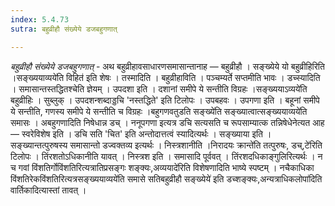 ```yaml
---
index: 5.4.73
sutra: बहुव्रीहौ संख्येये डजबहुगणात्

---
```

_बहुव्रीहौ संख्येये डजबहुगणात्_ - अथ बहुव्रीहावसाधारणसमासान्तानाह — बहुव्रीहौ । सङ्ख्येये यो बहुव्रीहिरिति ।सङ्ख्ययाव्यये॑ति विहित॑ इति शेषः । तस्मादिति । बहुव्रीहाविति । पञ्चम्यर्ते सप्तमीति भावः । डच्स्यादिति । समासान्तस्तद्धितश्चेति ज्ञेयम् । उपदशा इति । दशानां समीपे ये सन्तीति विग्रहः ।सङ्ख्ययाऽव्यये॑ति बहुव्रीहिः । सुब्लुक् । उपदशन्शब्दाड्डचि 'नस्तद्धिते' इति टिलोपः । उपबहवः । उपगणा इति । बहूनां समीपे ये सन्तीति, गणस्य समीपे ये सन्तीति च विग्रहः ।बहुगणवतुडति सङ्ख्ये॑ति सङ्ख्यात्वात्सङ्ख्ययाव्यये॑ति समासः । अबहुगणादिति निषेधान्न डच् । ननूपगणा इत्यत्र डचि सत्यसति च रूपसाम्यात्क तन्निषेधेनेत्यत आह — स्वरेविशेष इति । डचि सति 'चित' इति अन्तोदात्तत्वं स्यादित्यर्थः । सङ्ख्याया इति । सङ्ख्यान्तत्पुरुषस्य समासान्तो डज्वक्तव्य इत्यर्थः । निस्त्रशानीति ।निरादयः क्रान्ते॑ति तत्पुरुषः, डच्,टे॑रिति टिलोपः । तिंरशतोऽधिकानीति यावत् । निस्त्रश इति । समासादि पूर्ववत् । तिंरशदधिकाङ्गुलिरित्यर्थः । न च गवां विंशतिर्गोविंशतिरित्यत्रातिप्रसङ्गः शङ्क्यः,अव्ययादे॑रिति विशेषणादिति भाष्ये स्पष्टम् । नचैकाधिका विंशतिरेकविंशतिरित्यत्रसङ्ख्ययाव्यये॑ति समासे सतिबहुव्रीहौ सङ्ख्येये॑ इति डच्शङ्क्यः,अन्यत्राधिकलोपा॑दिति वार्तिकादित्यास्तां तावत् । 